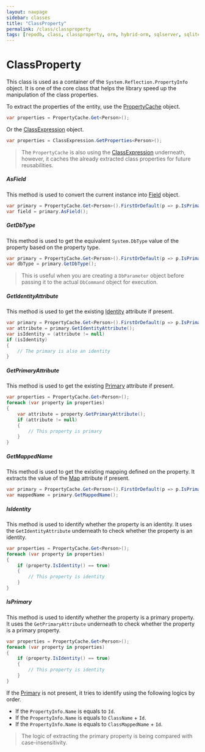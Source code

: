 ```yaml
---
layout: navpage
sidebar: classes
title: "ClassProperty"
permalink: /class/classproperty
tags: [repodb, class, classproperty, orm, hybrid-orm, sqlserver, sqlite, mysql, postgresql]
---
```


# ClassProperty

This class is used as a container of the `System.Reflection.PropertyInfo` object. It is one of the core class that helps the library speed up the manipulation of the class properties.

To extract the properties of the entity, use the [PropertyCache](/cacher/propertycache) object.

```csharp
var properties = PropertyCache.Get<Person>();
```

Or the [ClassExpression](/class/classexpression) object.

```csharp
var properties = ClassExpression.GetProperties<Person>();
```

> The `PropertyCache` is also using the [ClassExpression](/class/classexpression) underneath, however, it caches the already extracted class properties for future reusabilities.

##### AsField

This method is used to convert the current instance into [Field](/class/field) object.

```csharp
var primary = PropertyCache.Get<Person>().FirstOrDefault(p => p.IsPrimary() == true);
var field = primary.AsField();
```

##### GetDbType

This method is used to get the equivalent `System.DbType` value of the property based on the property type.

```csharp
var primary = PropertyCache.Get<Person>().FirstOrDefault(p => p.IsPrimary() == true);
var dbType = primary.GetDbType();
```

> This is useful when you are creating a `DbParameter` object before passing it to the actual `DbCommand` object for execution.

##### GetIdentityAttribute

This method is used to get the existing [Identity](/attribute/identity) attribute if present.

```csharp
var primary = PropertyCache.Get<Person>().FirstOrDefault(p => p.IsPrimary() == true);
var attribute = primary.GetIdentityAttribute();
var isIdentity = (attribute != null)
if (isIdentity)
{
    // The primary is also an identity
}
```

##### GetPrimaryAttribute

This method is used to get the existing [Primary](/attribute/primary) attribute if present.

```csharp
var properties = PropertyCache.Get<Person>();
foreach (var property in properties)
{
    var attribute = property.GetPrimaryAttribute();
    if (attribute != null)
    {
        // This property is primary
    }
}
```

##### GetMappedName

This method is used to get the existing mapping defined on the property. It extracts the value of the [Map](/attribute/map) attribute if present.

```csharp
var primary = PropertyCache.Get<Person>().FirstOrDefault(p => p.IsPrimary() == true);
var mappedName = primary.GetMappedName();
```

##### IsIdentity

This method is used to identify whether the property is an identity. It uses the `GetIdentityAttribute` underneath to check whether the property is an identity.

```csharp
var properties = PropertyCache.Get<Person>();
foreach (var property in properties)
{
    if (property.IsIdentity() == true)
    {
        // This property is identity
    }
}
```

##### IsPrimary

This method is used to identify whether the property is a primary property. It uses the `GetPrimaryAttribute` underneath to check whether the property is a primary property.

```csharp
var properties = PropertyCache.Get<Person>();
foreach (var property in properties)
{
    if (property.IsIdentity() == true)
    {
        // This property is identity
    }
}
```

If the [Primary](/attribute/primary) is not present, it tries to identify using the following logics by order.

- If the `PropertyInfo.Name` is equals to `Id`.
- If the `PropertyInfo.Name` is equals to `ClassName` + `Id`.
- If the `PropertyInfo.Name` is equals to `ClassMappedName` + `Id`.

> The logic of extracting the primary property is being compared with case-insensitivity.




